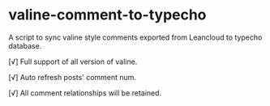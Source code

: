 # valine-comment-to-typecho

A script to sync valine style comments exported from Leancloud to typecho database.

[√] Full support of all version of valine.

[√] Auto refresh posts' comment num.

[√] All comment relationships will be retained.
